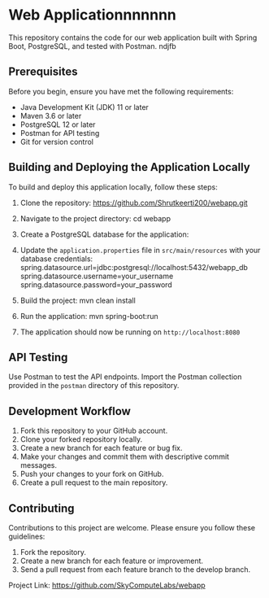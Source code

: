 # Web Applicationnnnnnn

This repository contains the code for our web application built with Spring Boot, PostgreSQL, and tested with Postman.
ndjfb
## Prerequisites

Before you begin, ensure you have met the following requirements:

* Java Development Kit (JDK) 11 or later
* Maven 3.6 or later
* PostgreSQL 12 or later
* Postman for API testing
* Git for version control

## Building and Deploying the Application Locally

To build and deploy this application locally, follow these steps:

1. Clone the repository:
https://github.com/Shrutkeerti200/webapp.git


2. Navigate to the project directory:
cd webapp


3. Create a PostgreSQL database for the application:


4. Update the `application.properties` file in `src/main/resources` with your database credentials:
spring.datasource.url=jdbc:postgresql://localhost:5432/webapp_db
spring.datasource.username=your_username
spring.datasource.password=your_password


5. Build the project:
mvn clean install


6. Run the application:
mvn spring-boot:run


7. The application should now be running on `http://localhost:8080`

## API Testing

Use Postman to test the API endpoints. Import the Postman collection provided in the `postman` directory of this repository.

## Development Workflow

1. Fork this repository to your GitHub account.
2. Clone your forked repository locally.
3. Create a new branch for each feature or bug fix.
4. Make your changes and commit them with descriptive commit messages.
5. Push your changes to your fork on GitHub.
6. Create a pull request to the main repository.

## Contributing

Contributions to this project are welcome. Please ensure you follow these guidelines:

1. Fork the repository.
2. Create a new branch for each feature or improvement.
3. Send a pull request from each feature branch to the develop branch.

Project Link: https://github.com/SkyComputeLabs/webapp




